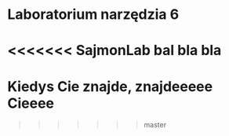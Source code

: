 # Laboratorium narzędzia 6
<<<<<<< SajmonLab
bal bla bla
=======
# Kiedys Cie znajde, znajdeeeee Cieeee
>>>>>>> master
